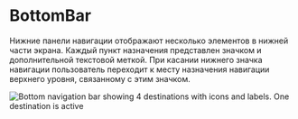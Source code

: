 #  BottomBar

Нижние панели навигации отображают несколько элементов в нижней части экрана. Каждый пункт назначения представлен значком и дополнительной текстовой меткой. При касании нижнего значка навигации пользователь переходит к месту назначения навигации верхнего уровня, связанному с этим значком.

![Bottom navigation bar showing 4 destinations with icons and labels. One destination is active](https://lh3.googleusercontent.com/14jax4TqtGJ1R7uteNETMHtrB4_83FOVLCsLW3VxWh17Mle2RiCPiUwPgN0hEXqkCr-281geh88fDMuEZyGVTyhZ_j8hO9RHElEa=w1064-v0)![](data:image/gif;base64,R0lGODlhAQABAPABAP///wAAACH5BAEKAAAALAAAAAABAAEAAAICRAEAOw== "Click and drag to move")
